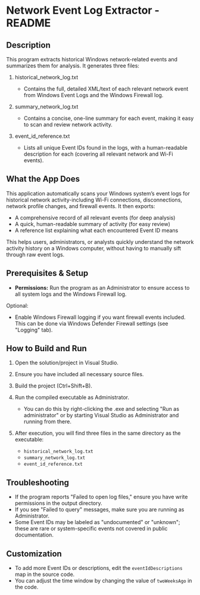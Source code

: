 Network Event Log Extractor - README
====================================

Description
-----------
This program extracts historical Windows network-related events and summarizes them for analysis. It generates three files:

1. historical_network_log.txt
   - Contains the full, detailed XML/text of each relevant network event from Windows Event Logs and the Windows Firewall log.

2. summary_network_log.txt
   - Contains a concise, one-line summary for each event, making it easy to scan and review network activity.

3. event_id_reference.txt
   - Lists all unique Event IDs found in the logs, with a human-readable description for each (covering all relevant network and Wi-Fi events).

What the App Does
-----------------
This application automatically scans your Windows system’s event logs for historical network activity-including Wi-Fi connections, disconnections, network profile changes, and firewall events. It then exports:

- A comprehensive record of all relevant events (for deep analysis)
- A quick, human-readable summary of activity (for easy review)
- A reference list explaining what each encountered Event ID means

This helps users, administrators, or analysts quickly understand the network activity history on a Windows computer, without having to manually sift through raw event logs.

Prerequisites & Setup
---------------------
- **Permissions:** Run the program as an Administrator to ensure access to all system logs and the Windows Firewall log.

Optional:
- Enable Windows Firewall logging if you want firewall events included. This can be done via Windows Defender Firewall settings (see "Logging" tab).

How to Build and Run
--------------------
1. Open the solution/project in Visual Studio.
2. Ensure you have included all necessary source files.
3. Build the project (Ctrl+Shift+B).
4. Run the compiled executable as Administrator.

   - You can do this by right-clicking the .exe and selecting "Run as administrator" or by starting Visual Studio as Administrator and running from there.

5. After execution, you will find three files in the same directory as the executable:
   - `historical_network_log.txt`
   - `summary_network_log.txt`
   - `event_id_reference.txt`

Troubleshooting
---------------
- If the program reports "Failed to open log files," ensure you have write permissions in the output directory.
- If you see "Failed to query" messages, make sure you are running as Administrator.
- Some Event IDs may be labeled as "undocumented" or "unknown"; these are rare or system-specific events not covered in public documentation.

Customization
-------------
- To add more Event IDs or descriptions, edit the `eventIdDescriptions` map in the source code.
- You can adjust the time window by changing the value of `twoWeeksAgo` in the code.
